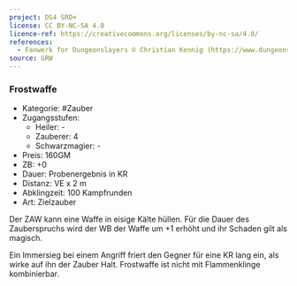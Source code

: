 ```yaml
---
project: DS4 SRD+
license: CC BY-NC-SA 4.0
licence-ref: https://creativecommons.org/licenses/by-nc-sa/4.0/
references: 
  - Fanwerk for Dungeonslayers © Christian Kennig (https://www.dungeonslayers.net/)
source: GRW
---
```


### Frostwaffe

- Kategorie: #Zauber
- Zugangsstufen:
  - Heiler: -
  - Zauberer: 4
  - Schwarzmagier: -
- Preis: 160GM
- ZB: +0
- Dauer: Probenergebnis in KR
- Distanz: VE x 2 m
- Abklingzeit: 100 Kampfrunden
- Art: Zielzauber

Der ZAW kann eine Waffe in eisige Kälte hüllen. Für die Dauer des Zauberspruchs wird der WB der Waffe um +1 erhöht und ihr Schaden gilt als magisch.

Ein Immersieg bei einem Angriff friert den Gegner für eine KR lang ein, als wirke auf ihn der Zauber Halt. Frostwaffe ist nicht mit Flammenklinge kombinierbar.

